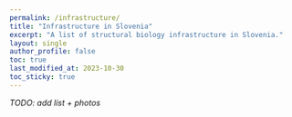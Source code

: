 ```yaml
---
permalink: /infrastructure/
title: "Infrastructure in Slovenia"
excerpt: "A list of structural biology infrastructure in Slovenia."
layout: single
author_profile: false
toc: true
last_modified_at: 2023-10-30
toc_sticky: true
---
```


*TODO: add list + photos*